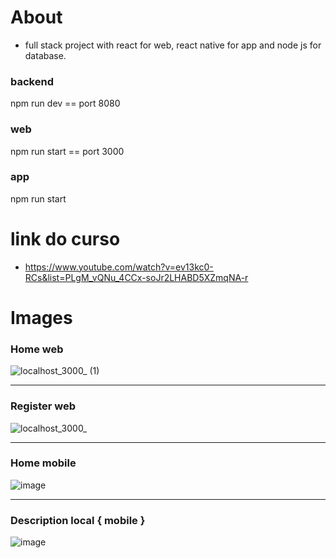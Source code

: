 # About 
- full stack project with react for web, react native for app and node js for database.

### backend
npm run dev == port 8080

### web
npm run start == port 3000

### app
npm run start 


# link do curso 
 - https://www.youtube.com/watch?v=ev13kc0-RCs&list=PLgM_vQNu_4CCx-soJr2LHABD5XZmqNA-r

# Images

### Home web <br>
![localhost_3000_ (1)](https://user-images.githubusercontent.com/57973233/153855920-22d6e3da-2105-4123-8d59-c8e5f1a6d993.png)

<hr>

### Register web <br>
![localhost_3000_](https://user-images.githubusercontent.com/57973233/153856027-e1ce61cb-bae9-4bfd-81d4-62f8d2fe2d39.png)

<hr>

### Home mobile <br>
![image](https://user-images.githubusercontent.com/57973233/153856269-a94137c9-6808-4a00-b0ef-52561de129fb.png)

<hr>

### Description local { mobile } <br>
![image](https://user-images.githubusercontent.com/57973233/153856374-985ac98b-c2c6-44fd-9237-59de4e75d68f.png)

